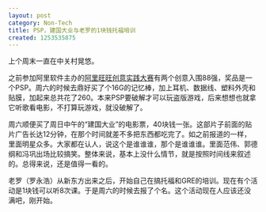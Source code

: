 ```yaml
---
layout: post
category: Non-Tech
title: PSP，建国大业与老罗的1块钱托福培训
created: 1253535875
---
```

上个周末一直在中关村晃悠。

之前参加阿里软件主办的<a href="http://wsk.alisoft.com/crs/wcc/home.jspa">阿里旺旺创意实践大赛</a>有两个创意入围88强，奖品是一个PSP。周六的时候去鼎好买了个16G的记忆棒，加上耳机、数据线、塑料外壳和贴膜，加起来总共花了260。本来PSP要破解才可以玩盗版游戏，后来想想也就拿它听歌看电影，不打算玩游戏，就没破解了。


周六顺便买了周日中午的&ldquo;建国大业&rdquo;的电影票，40块钱一张。这部片子前面的贴片广告长达12分钟，在那个时间就差不多把东西都吃完了。如之前报道的一样，里面明星众多。大家都在认人，说这个是谁谁谁，那个是谁谁谁。里面范伟、郭德纲和冯巩出场比较搞笑。整体来说，基本上没什么情节，就是按照时间线来叙述的。总得来说，还是值得一看的。

老罗（罗永浩）从新东方出来之后，开始自己在搞托福和GRE的培训。现在有个活动是1块钱可以听8次课。于是周六的时候去报了个名。这个活动现在人应该还没满吧，刚开始。
